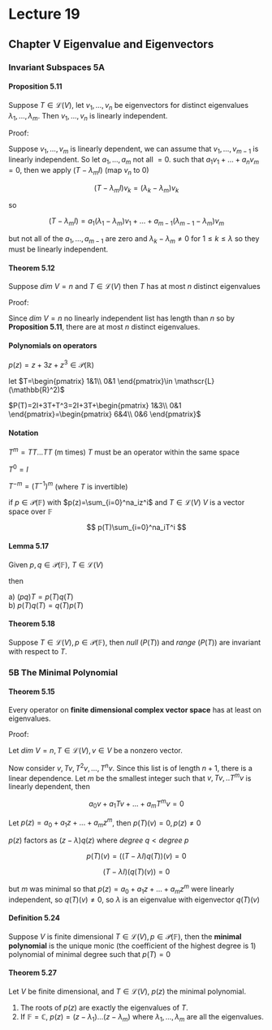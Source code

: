 # Lecture 19

## Chapter V Eigenvalue and Eigenvectors

### Invariant Subspaces 5A

#### Proposition 5.11

Suppose $T\in \mathscr{L}(V)$, let $v_1,...,v_n$ be eigenvectors for distinct eigenvalues $\lambda_1,...,\lambda_m$. Then $v_1,...,v_n$ is linearly independent.

Proof: 

Suppose $v_1,...,v_m$ is linearly dependent, we can assume that $v_1,...,v_{m-1}$ is linearly independent. So let $a_1,...,a_{m}$ not all $=0$. such that $a_1v_1+...+a_nv_m=0$, then we apply $(T-\lambda_m I)$ (map $v_n$ to 0)

$$
(T-\lambda_m I)v_k=(\lambda_k-\lambda_m)v_k
$$

so

$$
(T-\lambda_m I)=a_1(\lambda_1-\lambda_m)v_1+...+a_{m-1}(\lambda_{m-1}-\lambda_{m})v_m
$$

but not all of the $a_1,...,a_{m-1}$ are zero and $\lambda_k-\lambda_m\neq 0$ for $1\leq k\leq \lambda$ so they must be linearly independent.

#### Theorem 5.12

Suppose $dim\ V=n$ and $T\in \mathscr{L}(V)$ then $T$ has at most $n$ distinct eigenvalues

Proof:

Since $dim\ V=n$ no linearly independent list has length than $n$ so by **Proposition 5.11**, there are at most $n$ distinct eigenvalues.

#### Polynomials on operators

$p(z)=z+3z+z^3\in \mathscr{P}(\mathbb{R})$

let $T=\begin{pmatrix}
    1&1\\
    0&1
\end{pmatrix}\in \mathscr{L}(\mathbb{R}^2)$

$P(T)=2I+3T+T^3=2I+3T+\begin{pmatrix}
    1&3\\
    0&1
\end{pmatrix}=\begin{pmatrix}
    6&4\\
    0&6
\end{pmatrix}$

#### Notation

$T^m=TT...TT$ (m times) $T$ must be an operator within the same space

$T^0=I$

$T^{-m}=(T^{-1})^m$ (where $T$ is invertible)

if $p\in \mathscr{P}(\mathbb{F})$ with $p(z)=\sum_{i=0}^na_iz^i$ and $T\in \mathscr{L}(V)$ $V$ is a vector space over $\mathbb{F}$

$$
p(T)\sum_{i=0}^na_iT^i
$$

#### Lemma 5.17

Given $p,q\in \mathscr{P}(\mathbb{F})$, $T\in \mathscr{L}(V)$

then 

a) $(pq)T=p(T)q(T)$  
b) $p(T)q(T)=q(T)p(T)$

#### Theorem 5.18

Suppose $T\in \mathscr{L}(V),p\in \mathscr{P}(\mathbb{F})$, then $null\ (P(T))$ and $range\ (P(T))$ are invariant with respect to $T$.

### 5B The Minimal Polynomial

#### Theorem 5.15

Every operator on **finite dimensional complex vector space** has at least on eigenvalues.

Proof: 

Let $dim\ V=n,T\in \mathscr{L}(V), v\in V$ be a nonzero vector.

Now consider $v,Tv,T^2 v,...,T^n v$. Since this list is of length $n+1$, there is a linear dependence. Let $m$ be the smallest integer such that $v,Tv,..T^m v$ is linearly dependent, then 

$$
a_0 v+a_1Tv+...+a_m T^m v=0
$$

Let $p(z)=a_0+a_1 z+...+a_m z^m$, then $p(T)(v)=0,p(z)\neq 0$

$p(z)$ factors as $(z-\lambda) q(z)$ where $degree\ q< degree\ p$

$$
p(T)(v)=((T-\lambda I)q(T))(v)=0
$$

$$
(T-\lambda I)(q(T)(v))=0
$$

but $m$ was minimal so that $p(z)=a_0+a_1 z+...+a_m z^m$ were linearly independent, so $q(T)(v)\neq 0$, so $\lambda$ is an eigenvalue with eigenvector $q(T)(v)$

#### Definition 5.24

Suppose $V$ is finite dimensional $T\in\mathscr{L}(V),p\in \mathscr{P}(\mathbb{F})$, then the **minimal polynomial** is the unique monic (the coefficient of the highest degree is 1) polynomial of minimal degree such that $p(T)=0$

#### Theorem 5.27

Let $V$ be finite dimensional, and $T\in\mathscr{L}(V)$, $p(z)$ the minimal polynomial.

1. The roots of $p(z)$ are exactly the eigenvalues of $T$.
2. If $\mathbb{F}=\mathbb{C}$, $p(z)=(z-\lambda_1)...(z-\lambda_m)$ where $\lambda_1,...,\lambda_m$ are all the eigenvalues.
